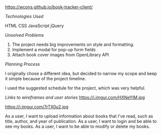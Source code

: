 https://wcons.github.io/book-tracker-client/

*Technologies Used*

HTML
CSS
JavaScript
jQuery

*Unsolved Problems*

1. The project needs big improvements on style and formatting.
2. Implement a modal for pop-up form fields
3. Attach book cover images from OpenLibrary API

*Planning Process*

I originally chose a different idea, but decided to narrow my scope and keep it simple because of the project timeline.

I used the suggested schedule for the project, which was very helpful.

*Links to wireframes and user stories*
https://i.imgur.com/HXNeYIM.jpg

https://i.imgur.com/7rTX0u2.jpg

As a user, I want to upload information about books that I've read, such as
title, author, and year of publication.
As a user, I want to login and be able to see my books.
As a user, I want to be able to modify or delete my books.
